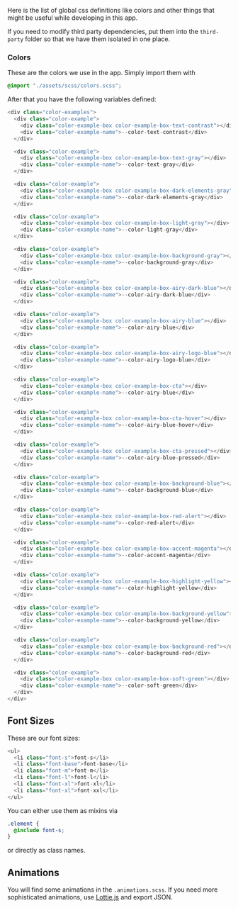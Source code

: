 Here is the list of global css definitions like colors and
other things that might be useful while developing in this app.

If you need to modify third party dependencies, put them into the
`third-party` folder so that we have them isolated in one place.

### Colors

These are the colors we use in the app. Simply import them with

```css
@import "./assets/scss/colors.scss";
```

After that you have the following variables defined:

```js
<div class="color-examples">
  <div class="color-example">
    <div class="color-example-box color-example-box-text-contrast"></div>
    <div class="color-example-name">--color-text-contrast</div>
  </div>

  <div class="color-example">
    <div class="color-example-box color-example-box-text-gray"></div>
    <div class="color-example-name">--color-text-gray</div>
  </div>

  <div class="color-example">
    <div class="color-example-box color-example-box-dark-elements-gray"></div>
    <div class="color-example-name">--color-dark-elements-gray</div>
  </div>

  <div class="color-example">
    <div class="color-example-box color-example-box-light-gray"></div>
    <div class="color-example-name">--color-light-gray</div>
  </div>

  <div class="color-example">
    <div class="color-example-box color-example-box-background-gray"></div>
    <div class="color-example-name">--color-background-gray</div>
  </div>

  <div class="color-example">
    <div class="color-example-box color-example-box-airy-dark-blue"></div>
    <div class="color-example-name">--color-airy-dark-blue</div>
  </div>

  <div class="color-example">
    <div class="color-example-box color-example-box-airy-blue"></div>
    <div class="color-example-name">--color-airy-blue</div>
  </div>

  <div class="color-example">
    <div class="color-example-box color-example-box-airy-logo-blue"></div>
    <div class="color-example-name">--color-airy-logo-blue</div>
  </div>

  <div class="color-example">
    <div class="color-example-box color-example-box-cta"></div>
    <div class="color-example-name">--color-airy-blue</div>
  </div>

  <div class="color-example">
    <div class="color-example-box color-example-box-cta-hover"></div>
    <div class="color-example-name">--color-airy-blue-hover</div>
  </div>

  <div class="color-example">
    <div class="color-example-box color-example-box-cta-pressed"></div>
    <div class="color-example-name">--color-airy-blue-pressed</div>
  </div>

  <div class="color-example">
    <div class="color-example-box color-example-box-background-blue"></div>
    <div class="color-example-name">--color-background-blue</div>
  </div>

  <div class="color-example">
    <div class="color-example-box color-example-box-red-alert"></div>
    <div class="color-example-name">--color-red-alert</div>
  </div>

  <div class="color-example">
    <div class="color-example-box color-example-box-accent-magenta"></div>
    <div class="color-example-name">--color-accent-magenta</div>
  </div>

  <div class="color-example">
    <div class="color-example-box color-example-box-highlight-yellow"></div>
    <div class="color-example-name">--color-highlight-yellow</div>
  </div>

  <div class="color-example">
    <div class="color-example-box color-example-box-background-yellow"></div>
    <div class="color-example-name">--color-background-yellow</div>
  </div>

  <div class="color-example">
    <div class="color-example-box color-example-box-background-red"></div>
    <div class="color-example-name">--color-background-red</div>
  </div>

  <div class="color-example">
    <div class="color-example-box color-example-box-soft-green"></div>
    <div class="color-example-name">--color-soft-green</div>
  </div>
</div>
```

## Font Sizes

These are our font sizes:

```js
<ul>
  <li class="font-s">font-s</li>
  <li class="font-base">font-base</li>
  <li class="font-m">font-m</li>
  <li class="font-l">font-l</li>
  <li class="font-xl">font-xl</li>
  <li class="font-xl">font-xxl</li>
</ul>
```

You can either use them as mixins via

```scss
.element {
  @include font-s;
}
```

or directly as class names.

## Animations

You will find some animations in the `.animations.scss`. If you need
more sophisticated animations, use [Lottie.js](https://airbnb.design/lottie/) and
export JSON.

